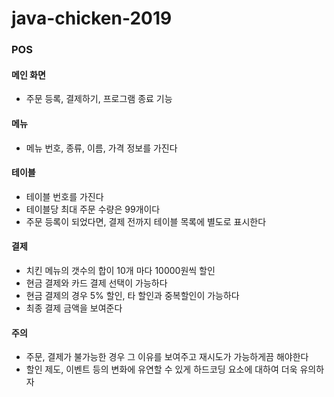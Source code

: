 # java-chicken-2019
### POS
#### 메인 화면
* 주문 등록, 결제하기, 프로그램 종료 기능

#### 메뉴
* 메뉴 번호, 종류, 이름, 가격 정보를 가진다 

#### 테이블
* 테이블 번호를 가진다
* 테이블당 최대 주문 수량은 99개이다
* 주문 등록이 되었다면, 결제 전까지 테이블 목록에 별도로 표시한다

#### 결제
* 치킨 메뉴의 갯수의 합이 10개 마다 10000원씩 할인
* 현금 결제와 카드 결제 선택이 가능하다
* 현금 결제의 경우 5% 할인, 타 할인과 중복할인이 가능하다
* 최종 결제 금액을 보여준다

#### 주의
* 주문, 결제가 불가능한 경우 그 이유를 보여주고 재시도가 가능하게끔 해야한다
* 할인 제도, 이벤트 등의 변화에 유연할 수 있게 하드코딩 요소에 대하여 더욱 유의하자